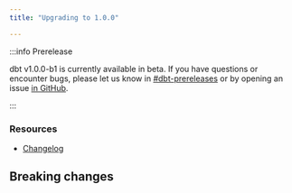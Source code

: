 ```yaml
---
title: "Upgrading to 1.0.0"

---
```


:::info Prerelease

dbt v1.0.0-b1 is currently available in beta. If you have questions or encounter bugs, please let us know in [#dbt-prereleases](https://community.getdbt.com/) or by opening an issue [in GitHub](https://github.com/dbt-labs/dbt).

:::

### Resources

- [Changelog](https://github.com/dbt-labs/dbt/blob/develop/CHANGELOG.md)

## Breaking changes
